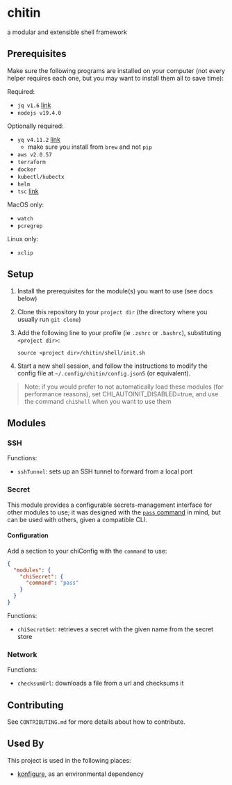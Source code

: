 # chitin

a modular and extensible shell framework

## Prerequisites

Make sure the following programs are installed on your computer (not every helper requires each one, but you may want to install them all to save time):

Required:

- `jq v1.6` [link](https://github.com/stedolan/jq)
- `nodejs v19.4.0`

Optionally required:

- `yq v4.11.2` [link](https://github.com/mikefarah/yq)
  - make sure you install from `brew` and not `pip`
- `aws v2.0.57`
- `terraform`
- `docker`
- `kubectl/kubectx`
- `helm`
- `tsc` [link](https://www.npmjs.com/package/typescript)

MacOS only:

- `watch`
- `pcregrep`

Linux only:

- `xclip`

## Setup

1. Install the prerequisites for the module(s) you want to use (see docs below)
2. Clone this repository to your `project dir` (the directory where you usually run `git clone`)
3. Add the following line to your profile (ie `.zshrc` or `.bashrc`), substituting `<project dir>`:

   `source <project dir>/chitin/shell/init.sh`

4. Start a new shell session, and follow the instructions to modify the config file at `~/.config/chitin/config.json5` (or equivalent).

> Note: if you would prefer to not automatically load these modules (for performance reasons), set CHI_AUTOINIT_DISABLED=true, and use the command `chiShell` when you want to use them

## Modules

### SSH

Functions:

- `sshTunnel`: sets up an SSH tunnel to forward from a local port

### Secret

This module provides a configurable secrets-management interface for other modules to use; it was designed with the [`pass` command](https://www.passwordstore.org/) in mind, but can be used with others, given a compatible CLI.

#### Configuration

Add a section to your chiConfig with the `command` to use:

```json
{
  "modules": {
    "chiSecret": {
      "command": "pass"
    }
  }
}
```

Functions:

- `chiSecretGet`: retrieves a secret with the given name from the secret store

### Network

Functions:

- `checksumUrl`: downloads a file from a url and checksums it

## Contributing

See `CONTRIBUTING.md` for more details about how to contribute.

## Used By

This project is used in the following places:

- [konfigure](https://github.com/edobry/konfigure/blob/main/src/shell.ts), as an environmental dependency
